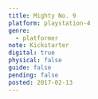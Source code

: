 ```yaml
---
title: Mighty No. 9
platform: playstation-4
genre:
  - platformer
note: Kickstarter
digital: true
physical: false
guide: false
pending: false
posted: 2017-02-13
---
```

